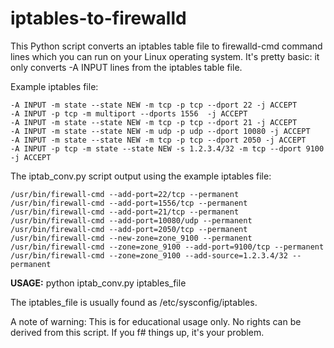 # iptables-to-firewalld

This Python script converts an iptables table file to firewalld-cmd command lines which you can run on your Linux operating system.
It's pretty basic: it only converts -A INPUT lines from the iptables table file.

Example iptables file:

    -A INPUT -m state --state NEW -m tcp -p tcp --dport 22 -j ACCEPT
    -A INPUT -p tcp -m multiport --dports 1556  -j ACCEPT
    -A INPUT -m state --state NEW -m tcp -p tcp --dport 21 -j ACCEPT
    -A INPUT -m state --state NEW -m udp -p udp --dport 10080 -j ACCEPT
    -A INPUT -m state --state NEW -m tcp -p tcp --dport 2050 -j ACCEPT
    -A INPUT -p tcp -m state --state NEW -s 1.2.3.4/32 -m tcp --dport 9100 -j ACCEPT

The iptab_conv.py script output using the example iptables file:

    /usr/bin/firewall-cmd --add-port=22/tcp --permanent
    /usr/bin/firewall-cmd --add-port=1556/tcp --permanent
    /usr/bin/firewall-cmd --add-port=21/tcp --permanent
    /usr/bin/firewall-cmd --add-port=10080/udp --permanent
    /usr/bin/firewall-cmd --add-port=2050/tcp --permanent
    /usr/bin/firewall-cmd --new-zone=zone_9100 --permanent
    /usr/bin/firewall-cmd --zone=zone_9100 --add-port=9100/tcp --permanent
    /usr/bin/firewall-cmd --zone=zone_9100 --add-source=1.2.3.4/32 --permanent

**USAGE:**
python iptab_conv.py iptables_file

The iptables_file is usually found as /etc/sysconfig/iptables.

A note of warning:
This is for educational usage only. 
No rights can be derived from this script. If you f# things up, it's your problem.

